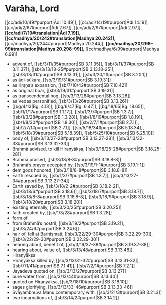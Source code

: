 # Varāha, Lord

[[cc/adi/10/49#purport|Ādi 10.49]], [[cc/adi/14/19#purport|Ādi 14.19]], [[cc/adi/2/67#purport|Ādi 2.67]], [[cc/adi/2/97#purport|Ādi 2.97]], **[[cc/adi/7/19#translation|Ādi 7.19]]**, **[[cc/madhya/20/242#translation|Madhya 20.242]]**, [[cc/madhya/20/244#purport|Madhya 20.244]], **[[cc/madhya/20/298–99#translation|Madhya 20.298–99]]**, [[cc/madhya/6/99#purport|Madhya 6.99]]

* advent of, [[sb/3/11/35#purport|SB 3.11.35]], [[sb/3/11/37#purport|SB 3.11.37]], [[sb/3/13/18-25#purport|SB 3.13.18-25]], [[sb/3/13/31#purport|SB 3.13.31]], [[sb/3/20/1#purport|SB 3.20.1]]
* as ādi-sūkara, [[sb/3/19/31#purport|SB 3.19.31]]
* as Kṛṣṇa’s expansion, [[sb/7/10/42#purport|SB 7.10.42]]
* as original boar, [[sb/3/19/31#purport|SB 3.19.31]]
* as transcendental hog, [[sb/3/13/28#purport|SB 3.13.28]]
* as Vedas personified, [[sb/3/13/26#purport|SB 3.13.26]]
*  [[bg/4/13|Bg. 4.13]], [[bg/6/47|Bg. 6.47]], [[bg/18/65|Bg. 18.65]], [[sb/1/1/17#purport|SB 1.1.17]], [[sb/1/3/7#purport|SB 1.3.7]], [[sb/1/3/28#purport|SB 1.3.28]], [[sb/1/8/19#purport|SB 1.8.19]], [[sb/1/8/30#purport|SB 1.8.30]], [[sb/2/7/1#purport|SB 2.7.1]], [[sb/2/7/1#purport|SB 2.7.1]], [[sb/5/18/34#purport|SB 5.18.34]], [[sb/5/18/39#purport|SB 5.18.39]], [[sb/5/25/10#purport|SB 5.25.10]]
* body of, [[sb/3/13/27-28#purport|SB 3.13.27-28]], [[sb/3/13/32-33#purport|SB 3.13.32-33]]
* Brahmā advised, to kill Hiraṇyākṣa, [[sb/3/18/25-28#purport|SB 3.18.25-28]]
* Brahmā praised, [[sb/3/18/8-8#purport|SB 3.18.8-8]]
* Brahmā’s prayer accepted by, [[sb/3/19/1-1#purport|SB 3.19.1-1]]
* demigods honored, [[sb/3/18/8-8#purport|SB 3.18.8-8]]
* Earth rescued by, [[sb/1/3/7#purport|SB 1.3.7]], [[sb/3/13/27-34#purport|SB 3.13.27-34]]
* Earth saved by, [[sb/3/18/2-2#purport|SB 3.18.2-2]], [[sb/3/18/6#purport|SB 3.18.6]], [[sb/3/18/7#purport|SB 3.18.7]], [[sb/3/18/8-8#purport|SB 3.18.8-8]], [[sb/3/18/9#purport|SB 3.18.9]], [[sb/3/18/20#purport|SB 3.18.20]]
* existing eternally, [[sb/3/20/25#purport|SB 3.20.25]]
* faith created by, [[sb/1/3/28#purport|SB 1.3.28]]
* form of 
* from Brahmā’s nostril, [[sb/3/19/2#purport|SB 3.19.2]], [[sb/3/24/6#purport|SB 3.24.6]]
* hair of, fell at Barhiṣmatī, [[sb/3/22/29-30#purport|SB 3.22.29-30]], [[sb/3/22/29-30#purport|SB 3.22.29-30]]
* hearing about, benefit of, [[sb/3/19/37-38#purport|SB 3.19.37-38]]
* hearing about, value of, [[sb/3/13/48#purport|SB 3.13.48]]
* Hiraṇyākṣa 
* Hiraṇyākṣa killed by, [[sb/3/13/31-32#purport|SB 3.13.31-32]], [[sb/7/1/41#purport|SB 7.1.41]], [[sb/7/2/1#purport|SB 7.2.1]]
* Jayadeva quoted on, [[sb/3/13/27#purport|SB 3.13.27]]
* pure water from, [[sb/3/13/44#purport|SB 3.13.44]]
* quoted on Hiraṇyākṣa, [[sb/3/18/10#purport|SB 3.18.10]]
* sages glorifying, [[sb/3/13/33-46#purport|SB 3.13.33-46]]
* Svāyambhuva Manu contemporary with, [[sb/3/21/3#purport|SB 3.21.3]]
* two incarnations of, [[sb/3/14/2#purport|SB 3.14.2]]
